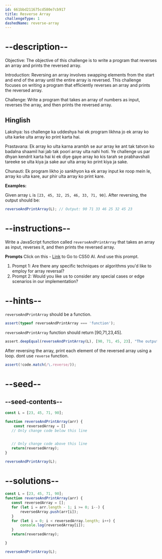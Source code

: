 ```yaml
---
id: 661bbd211675cd580e7cb917
title: Resverse Array
challengeType: 1
dashedName: reverse-array
---
```


# --description--

Objective: The objective of this challenge is to write a program that reverses an array and prints the reversed array.

Introduction: Reversing an array involves swapping elements from the start and end of the array until the entire array is reversed. This challenge focuses on writing a program that efficiently reverses an array and prints the reversed array.

Challenge: Write a program that takes an array of numbers as input, reverses the array, and then prints the reversed array.

<h2>Hinglish</h2>

Lakshya: Iss challenge ka uddeshya hai ek program likhna jo ek array ko ulta karke ulta array ko print karta hai.

Prastavana: Ek array ko ulta karna arambh se aur array ke ant tak tatvon ko badalna shaamil hai jab tak poori array ulta nahi hoti. Ye challenge us par dhyan kendrit karta hai ki ek diye gaye array ko kis tarah se prabhavshali tareeke se ulta kiya ja sake aur ulta array ko print kiya ja sake.

Chunauti: Ek program likho jo sankhyon ka ek array input ke roop mein le, array ko ulta kare, aur phir ulta array ko print kare.

**Examples:**

Given array `L` is `[23, 45, 32, 25, 46, 33, 71, 90]`. After reversing, the output should be:

```js
reverseAndPrintArray(L); // Output: 90 71 33 46 25 32 45 23

```

# --instructions--

Write a JavaScript function called `reverseAndPrintArray` that takes an array as input, reverses it, and then prints the reversed array.

**Prompts**
Click on this - <a href = "https://cs50.ai/chat">Link</a> to Go to CS50 AI.
And use this prompt.

1. Prompt 1: Are there any specific techniques or algorithms you'd like to employ for array reversal?
2. Prompt 2: Would you like us to consider any special cases or edge scenarios in our implementation?

# --hints--

`reverseAndPrintArray` should be a function.

```js
assert(typeof reverseAndPrintArray === 'function');
```

`reverseAndPrintArray` function should return [90,71,23,45].

```js
assert.deepEqual(reverseAndPrintArray(L), [90, 71, 45, 23], "The output is not correct.");
```

After reversing the array, print each element of the reversed array using a loop.
dont use `reverse` function.

```js
assert(!code.match(/\.reverse/));

```

# --seed--
## --seed-contents--

```js
const L = [23, 45, 71, 90];

function reverseAndPrintArray(arr) {
    const reversedArray = []
   // Only change code below this line


   // Only change code above this line
   return(reversedArray);
}

reverseAndPrintArray(L);
```

# --solutions--

```js
const L = [23, 45, 71, 90];
function reverseAndPrintArray(arr) {
   const reversedArray = [];
   for (let i = arr.length - 1; i >= 0; i--) {
       reversedArray.push(arr[i]);
   }
   for (let i = 0; i < reversedArray.length; i++) {
       console.log(reversedArray[i]);
   } 
   return(reversedArray);

}

reverseAndPrintArray(L);
```

